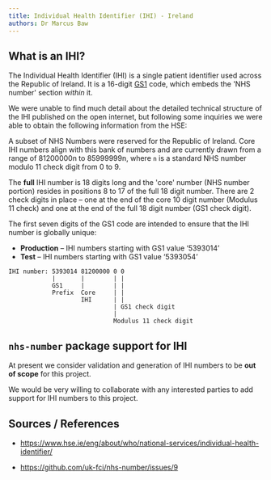 ```yaml
---
title: Individual Health Identifier (IHI) - Ireland
authors: Dr Marcus Baw
---
```


## What is an IHI?

The Individual Health Identifier (IHI) is a single patient identifier used across the Republic of Ireland. It is a 16-digit [GS1](https://www.gs1.org/industries/healthcare/standards) code, which embeds the 'NHS number' section *within* it.

We were unable to find much detail about the detailed technical structure of the IHI published on the open internet, but following some inquiries we were able to obtain the following information from the HSE:

A subset of NHS Numbers were reserved for the Republic of Ireland. Core IHI numbers align with this bank of numbers and are currently drawn from a range of 81200000n to 85999999n, where `n` is a standard NHS number modulo 11 check digit from 0 to 9.

The **full** IHI number is 18 digits long and the 'core' number (NHS number portion) resides in positions 8 to 17 of the full 18 digit number. There are 2 check digits in place – one at the end of the core 10 digit number (Modulus 11 check) and one at the end of the full 18 digit number (GS1 check digit).

The first seven digits of the GS1 code are intended to ensure that the IHI number is globally unique:

- **Production** – IHI numbers starting with GS1 value ‘5393014’
- **Test** – IHI numbers starting with GS1 value ‘5393054’

```code
IHI number: 5393014 81200000 0 0
            |       |        | |
            GS1     |        | |
            Prefix  Core     | |
                    IHI      | |
                             | GS1 check digit
                             |
                             Modulus 11 check digit
```

## `nhs-number` package support for IHI

At present we consider validation and generation of IHI numbers to be **out of scope** for this project.

We would be very willing to collaborate with any interested parties to add support for IHI numbers to this project.

## Sources / References

- <https://www.hse.ie/eng/about/who/national-services/individual-health-identifier/>

- <https://github.com/uk-fci/nhs-number/issues/9>
